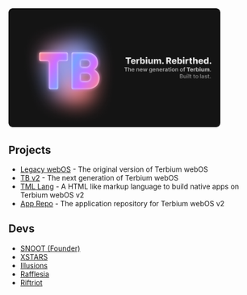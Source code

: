 <img src="../card.png" style="border-radius: 8px;" width="420px">

## Projects

- [Legacy webOS](https://github.com/terbiumos/webOS) - The original version of Terbium webOS
- [TB v2](https://github.com/terbiumos/) - The next generation of Terbium webOS
- [TML Lang](https://github.com/terbiumos/tml) - A HTML like markup language to build native apps on Terbium webOS v2
- [App Repo](https://github.com/terbiumos/app-repo) - The application repository for Terbium webOS v2

## Devs
- [SNOOT (Founder)](https://github.com/NovaAppsInc)
- [XSTARS](https://github.com/Notplayingallday383)
- [Illusions](https://github.com/illusionTBA)
- [Rafflesia](https://github.com/ProgrammerIn-wonderland)
- [Riftriot](https://github.com/Riftriot)
